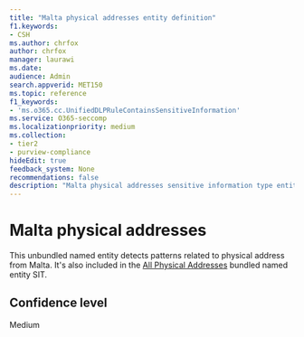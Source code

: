 ```yaml
---
title: "Malta physical addresses entity definition"
f1.keywords:
- CSH
ms.author: chrfox
author: chrfox
manager: laurawi
ms.date:
audience: Admin
search.appverid: MET150
ms.topic: reference
f1_keywords:
- 'ms.o365.cc.UnifiedDLPRuleContainsSensitiveInformation'
ms.service: O365-seccomp
ms.localizationpriority: medium
ms.collection:
- tier2
- purview-compliance
hideEdit: true
feedback_system: None
recommendations: false
description: "Malta physical addresses sensitive information type entity definition."
---
```


# Malta physical addresses

This unbundled named entity detects patterns related to physical address from Malta. It's also included in the [All Physical Addresses](sit-defn-all-physical-addresses.md) bundled named entity SIT.

## Confidence level

Medium
